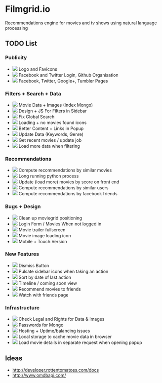 # Filmgrid.io

Recommendations engine for movies and tv shows using natural language processing


## TODO List

### Publicity
* ![](https://tr.im/iKsFX) Logo and Favicons
* ![](https://tr.im/m1m9N) Facebook and Twitter Login, Github Organisation
* ![](https://tr.im/1sYDP) Facebook, Twitter, Google+, Tumbler Pages

### Filters + Search + Data
* ![](https://tr.im/iKsFX) Movie Data + Images (Index Mongo)
* ![](https://tr.im/ecHSB) Design + JS For Filters in Sidebar
* ![](https://tr.im/ecHSB) Fix Global Search
* ![](https://tr.im/m1m9N) Loading + no movies found icons
* ![](https://tr.im/m1m9N) Better Content + Links in Popup
* ![](https://tr.im/m1m9N) Update Data (Keywords, Genre)
* ![](https://tr.im/1sYDP) Get recent movies / update job
* ![](https://tr.im/3GIP7) Load more data when filtering

### Recommendations
* ![](https://tr.im/m1m9N) Compute recommendations by similar movies
* ![](https://tr.im/m1m9N) Long running python process
* ![](https://tr.im/m1m9N) Update (load more) movies by score on front end
* ![](https://tr.im/3GIP7) Compute recommendations by similar users
* ![](https://tr.im/3GIP7) Compute recommendations by facebook friends

### Bugs + Design
* ![](https://tr.im/ecHSB) Clean up moviegrid positioning
* ![](https://tr.im/ecHSB) Login Form / Movies When not logged in
* ![](https://tr.im/m1m9N) Movie trailer fullscreen
* ![](https://tr.im/m1m9N) Movie image loading icon
* ![](https://tr.im/1sYDP) Mobile + Touch Version

### New Features
* ![](https://tr.im/m1m9N) Dismiss Button
* ![](https://tr.im/m1m9N) Pulsate sidebar icons when taking an action
* ![](https://tr.im/m1m9N) Sort by date of last action
* ![](https://tr.im/1sYDP) Timeline / coming soon view
* ![](https://tr.im/3GIP7) Recommend movies to friends
* ![](https://tr.im/3GIP7) Watch with friends page

### Infrastructure
* ![](https://tr.im/iKsFX) Check Legal and Rights for Data & Images
* ![](https://tr.im/iKsFX) Passwords for Mongo
* ![](https://tr.im/iKsFX) Hosting + Uptime/balancing issues
* ![](https://tr.im/3GIP7) Local storage to cache movie data in browser
* ![](https://tr.im/3GIP7) Load movie details in separate request when opening popup


## Ideas
* http://developer.rottentomatoes.com/docs
* http://www.omdbapi.com/


<!--
TAGS:
* https://tr.im/iKsFX  -  critical
* https://tr.im/ecHSB  -  alpha
* https://tr.im/m1m9N  -  beta
* https://tr.im/1sYDP  -  1.0
* https://tr.im/3GIP7  -  future
-->
